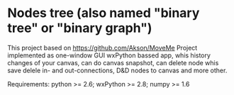Nodes tree (also named  "binary tree" or "binary graph")
==========

This project based on https://github.com/Akson/MoveMe
Project implemented as one-window GUI wxPython bassed app, whis history changes of your canvas, can do canvas snapshot, can delete node whis save delele in- and out-connections, D&D nodes to canvas and more other.

Requirements:
python >= 2.6; 
wxPython >= 2.8; 
numpy >= 1.6

